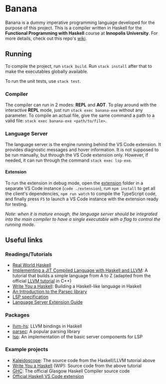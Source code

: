 # Banana

Banana is a dummy imperative programming language developed for the purpose of this project. This is a compiler written in Haskell for the **Functional Programming with Haskell** course at **Innopolis University**.
For more details, check out this repo's [wiki](https://github.com/aabounegm/banana/wiki).

## Running

To compile the project, run `stack build`. Run `stack install` after that to make the executables globally available.

To run the unit tests, use `stack test`.

### Compiler

The compiler can run in 2 modes: **REPL** and **AOT**.
To play around with the interactive **REPL** mode, just run `stack exec banana-exe` without any parameter.
To compile an actual file, give the same command a path to a valid file: `stack exec banana-exe <path/to/file>`.

### Language Server

The language server is the engine running behind the VS Code extension. It provides diagnostic messages and hover information.
It is not supposed to be run manually, but through the VS Code extension only. However, if needed, it can run through the command `stack exec lsp-exe`.

#### Extension

To run the extension in debug mode, open the [extension](./extension) folder in a separate VS Code instance (`code ./extension`), run `npm install` to get all the client's dependencies, `npm run watch` to compile the TypeScript code, and finally press `F5` to launch a VS Code instance with the extension ready for testing.

_Note: when it is mature enough, the language server should be integrated into the main compiler to have a single executable with a flag to control the running mode._

## Useful links

### Readings/Tutorials
- [Real World Haskell](http://book.realworldhaskell.org/)
- [Implementing a JIT Compiled Language with Haskell and LLVM](https://www.stephendiehl.com/llvm/): A tutorial that builds a simple language from A to Z (adapted from the official [LLVM tutorial](https://llvm.org/docs/tutorial/MyFirstLanguageFrontend/index.html) in C++)
- [Write You a Haskell](http://dev.stephendiehl.com/fun/): Building a Haskell-like language in Haskell
- [An Introduction to the Parsec library](https://kunigami.wordpress.com/2014/01/21/an-introduction-to-the-parsec-library/)
- [LSP specification](https://microsoft.github.io/language-server-protocol/specifications/specification-current/)
- [Language Server Extension Guide](https://code.visualstudio.com/api/language-extensions/language-server-extension-guide)

### Packages
- [llvm-hs](https://github.com/llvm-hs/llvm-hs/): LLVM bindings in Haskell
- [parsec](https://hackage.haskell.org/package/parsec): A popular parsing library
- [lsp](https://hackage.haskell.org/package/lsp): An implementation of the basic server components for LSP

### Example projects
- [Kaleidoscope](https://github.com/sdiehl/kaleidoscope): The source code from the Haskell/LLVM tutorial above
- [Write You a Haskell](https://github.com/sdiehl/write-you-a-haskell) (WIP): Source code from the above tutorial
- [GHC](https://gitlab.haskell.org/ghc/ghc): The official Glasgow Haskell Compiler source code
- [Official Haskell VS Code extension](https://github.com/haskell/vscode-haskell)

